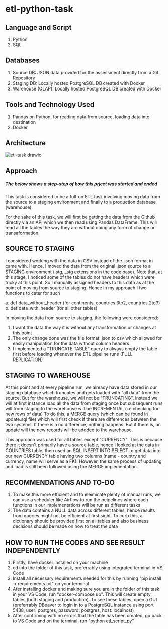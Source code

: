 # etl-python-task

## Language and Script
1. Python
2. SQL

## Databases 
1. Source DB: JSON data provided for the assessment directly from a Git Repository
2. Staging DB: Locally hosted PostgreSQL DB created with Docker
3. Warehouse (OLAP): Locally hosted PostgreSQL DB created with Docker

## Tools and Technology Used
1. Pandas on Python, for reading data from source, loading data into destination
2. Docker

## Architecture
![etl-task drawio](https://user-images.githubusercontent.com/62335314/184490004-001f4248-4fb1-4622-9da2-f30b34a673af.png)


## Approach
##### The below shows a step-step of how this prject was started and ended
This task is considered to be a full-on ETL task involving moving data from the source to a staging environment and finally to a production database (warehouse). 

For the sake of this task, we will first be getting the data from the Github directly via an API which we then read using Pandas DataFrame. This will read all the tables the way they are without doing any form of change or transaformation.

## SOURCE TO STAGING
I considered working with the data in CSV instead of the .json format in came with. Hence, I moved the data from the original .json source to a STAGING environment (.stg, _stg extensions in the code base).
Note that, at this stage, I noticed some of the tables do not have headers which were tricky at this point. So I manually assigned headers to this data as at the point of moving from source to staging. Hence in my approach I two functions to cater for such

 a. def data_without_header (for continents, countries.3to2, countries.2to3)
 b. def data_with_header (for all other tables)

In moving the data from source to staging, the following were considered:
 1. I want the data the way it is without any transformation or changes at this point 
 2. The only change done was the file format: json to csv which allowed for easily manipulation for the data without column headers
 3. I implemented a "TRUNCATE TABLE" query to always empty the table first before loading whenever the ETL pipeline runs (FULL REPLICATION)

## STAGING TO WAREHOUSE
At this point and at every pipeline run, we already have data stored in our staging database which truncates and gets loaded with "all data" from the source. But for the warehouse, we will not be "TRUNCATING", instead we will at first instance load all the data from staging once but subsequent runs will from staging to the warehouse will be INCREMENTAL (i.e checking for new rows of data)
To do this, a MERGE query (which can be found in update.sql file) which will first check if there are differences between the two systems. If there is a no difference, nothing happens. But if there is, an update will the new records will be addded to the warehouse.

This approach was used for all tables except "CURRENCY". This is because there it doesn't primarily have a source table, hence I looked at the data in COUNTRIES table, then used an SQL INSERT INTO SELECT to get data into our new CURRENCY table having two columns (name - country and currency, name will serve as a FK). However, the same process of updating and load is still been followed using the MERGE implementation.

## RECOMMENDATIONS AND TO-DO
 1. To make this more efficient and to eleiminate plenty of manual runs, we can use a scheduler like Airflow to run the peipelines where each functions in our implementations will be run as different tasks
 2. The data contains a NULL data across different tables, hence results from queries might not be efficient at first sight. To curb this, a dictionary should be provided first on all tables and also business decisions should be made on how to treat the data

## HOW TO RUN THE CODES AND SEE RESULT INDEPENDENTLY
 1. Firstly, have docker installed on your machine
 2. cd into the folder of this task, preferrably using integrated terminal in VS Code
 3. Install all necessary requirements needed for this by running "pip install -r requirements.txt" on your terminal
 4. Afer installing docker and making sure you are in the folder of this task in your VS Code, run "docker-compose up". This will create empty tables (both staging and production). To see these tables, open a GUI (preferrably DBeaver to login in to a PostgreSQL instance using port 5438, user: postgres, password: postgres, host: localhost)
 5. After confirming with no errors that the table has been created, go back to VS Code and on the terminal, run "python etl_script_py"




  
